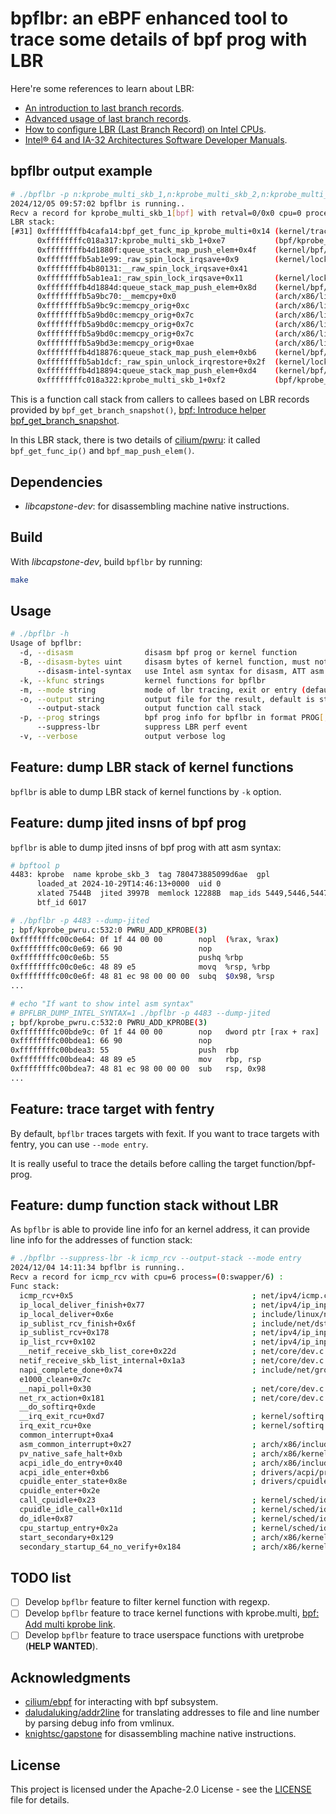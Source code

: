 <!--
 Copyright 2024 Leon Hwang.
 SPDX-License-Identifier: Apache-2.0
-->

# bpflbr: an eBPF enhanced tool to trace some details of bpf prog with LBR

Here're some references to learn about LBR:

- [An introduction to last branch records](https://lwn.net/Articles/680985/).
- [Advanced usage of last branch records](https://lwn.net/Articles/680996/).
- [How to configure LBR (Last Branch Record) on Intel CPUs](https://sorami-chi.hateblo.jp/entry/2017/12/17/230000).
- [Intel® 64 and IA-32 Architectures Software Developer Manuals](https://www.intel.com/content/www/us/en/developer/articles/technical/intel-sdm.html).

## bpflbr output example

```bash
# ./bpflbr -p n:kprobe_multi_skb_1,n:kprobe_multi_skb_2,n:kprobe_multi_skb_3,n:kprobe_multi_skb_4,n:kprobe_multi_skb_5
2024/12/05 09:57:02 bpflbr is running..
Recv a record for kprobe_multi_skb_1[bpf] with retval=0/0x0 cpu=0 process=(0:swapper/0) :
LBR stack:
[#31] 0xffffffffb4cafa14:bpf_get_func_ip_kprobe_multi+0x14 (kernel/trace/bpf_trace.c:1089)     -> 0xffffffffc018a2d4:kprobe_multi_skb_1+0xa4         (bpf/kprobe_pwru.c:502)
      0xffffffffc018a317:kprobe_multi_skb_1+0xe7           (bpf/kprobe_pwru.c:508)             -> 0xffffffffb4d187c0:queue_stack_map_push_elem+0x0   (kernel/bpf/queue_stack_maps.c:191)
      0xffffffffb4d1880f:queue_stack_map_push_elem+0x4f    (kernel/bpf/queue_stack_maps.c:210) -> 0xffffffffb5ab1e90:_raw_spin_lock_irqsave+0x0      (kernel/locking/spinlock.c:161)
      0xffffffffb5ab1e99:_raw_spin_lock_irqsave+0x9        (kernel/locking/spinlock.c:162)     -> 0xffffffffb4b800f0:__raw_spin_lock_irqsave+0x0
      0xffffffffb4b80131:__raw_spin_lock_irqsave+0x41                                          -> 0xffffffffb5ab1e9e:_raw_spin_lock_irqsave+0xe      (kernel/locking/spinlock.c:163)
      0xffffffffb5ab1ea1:_raw_spin_lock_irqsave+0x11       (kernel/locking/spinlock.c:163)     -> 0xffffffffb4d18814:queue_stack_map_push_elem+0x54  (kernel/bpf/queue_stack_maps.c:210)
      0xffffffffb4d1884d:queue_stack_map_push_elem+0x8d    (kernel/bpf/queue_stack_maps.c:224) -> 0xffffffffb5a9bc70:__memcpy+0x0                    (arch/x86/lib/memcpy_64.S:34)
      0xffffffffb5a9bc70:__memcpy+0x0                      (arch/x86/lib/memcpy_64.S:34)       -> 0xffffffffb5a9bc90:memcpy_orig+0x0                 (arch/x86/lib/memcpy_64.S:47)
      0xffffffffb5a9bc9c:memcpy_orig+0xc                   (arch/x86/lib/memcpy_64.S:57)       -> 0xffffffffb5a9bcd3:memcpy_orig+0x43                (arch/x86/lib/memcpy_64.S:84)
      0xffffffffb5a9bd0c:memcpy_orig+0x7c                  (arch/x86/lib/memcpy_64.S:104)      -> 0xffffffffb5a9bce0:memcpy_orig+0x50                (arch/x86/lib/memcpy_64.S:93)
      0xffffffffb5a9bd0c:memcpy_orig+0x7c                  (arch/x86/lib/memcpy_64.S:104)      -> 0xffffffffb5a9bce0:memcpy_orig+0x50                (arch/x86/lib/memcpy_64.S:93)
      0xffffffffb5a9bd0c:memcpy_orig+0x7c                  (arch/x86/lib/memcpy_64.S:104)      -> 0xffffffffb5a9bce0:memcpy_orig+0x50                (arch/x86/lib/memcpy_64.S:93)
      0xffffffffb5a9bd3e:memcpy_orig+0xae                  (arch/x86/lib/memcpy_64.S:127)      -> 0xffffffffb4d18852:queue_stack_map_push_elem+0x92  (kernel/bpf/queue_stack_maps.c:226)
      0xffffffffb4d18876:queue_stack_map_push_elem+0xb6    (kernel/bpf/queue_stack_maps.c:230) -> 0xffffffffb5ab1da0:_raw_spin_unlock_irqrestore+0x0 (kernel/locking/spinlock.c:193)
      0xffffffffb5ab1dcf:_raw_spin_unlock_irqrestore+0x2f  (kernel/locking/spinlock.c:195)     -> 0xffffffffb4d1887b:queue_stack_map_push_elem+0xbb  (kernel/bpf/queue_stack_maps.c:232)
      0xffffffffb4d18894:queue_stack_map_push_elem+0xd4    (kernel/bpf/queue_stack_maps.c:232) -> 0xffffffffc018a31c:kprobe_multi_skb_1+0xec         (bpf/kprobe_pwru.c:526)
      0xffffffffc018a322:kprobe_multi_skb_1+0xf2           (bpf/kprobe_pwru.c:526)             -> 0xffffffffc1b8103f:+0x0
```

This is a function call stack from callers to callees based on LBR records provided by `bpf_get_branch_snapshot()`, [bpf: Introduce helper bpf_get_branch_snapshot](https://github.com/torvalds/linux/commit/856c02dbce4f).

In this LBR stack, there is two details of [cilium/pwru](https://github.com/cilium/pwru): it called `bpf_get_func_ip()` and `bpf_map_push_elem()`.

## Dependencies

- *libcapstone-dev*: for disassembling machine native instructions.

## Build

With *libcapstone-dev*, build `bpflbr` by running:

```bash
make
```

## Usage

```bash
# ./bpflbr -h
Usage of bpflbr:
  -d, --disasm                disasm bpf prog or kernel function
  -B, --disasm-bytes uint     disasm bytes of kernel function, must not 0
      --disasm-intel-syntax   use Intel asm syntax for disasm, ATT asm syntax by default
  -k, --kfunc strings         kernel functions for bpflbr
  -m, --mode string           mode of lbr tracing, exit or entry (default "exit")
  -o, --output string         output file for the result, default is stdout
      --output-stack          output function call stack
  -p, --prog strings          bpf prog info for bpflbr in format PROG[,PROG,..], PROG: PROGID[:<prog function name>], PROGID: <prog ID> or 'i/id:<prog ID>' or 'p/pinned:<pinned file>' or 't/tag:<prog tag>' or 'n/name:<prog full name>'; all bpf progs will be traced by default
      --suppress-lbr          suppress LBR perf event
  -v, --verbose               output verbose log
```

## Feature: dump LBR stack of kernel functions

`bpflbr` is able to dump LBR stack of kernel functions by `-k` option.

## Feature: dump jited insns of bpf prog

`bpflbr` is able to dump jited insns of bpf prog with att asm syntax:

```bash
# bpftool p
4483: kprobe  name kprobe_skb_3  tag 780473885099d6ae  gpl
      loaded_at 2024-10-29T14:46:13+0000  uid 0
      xlated 7544B  jited 3997B  memlock 12288B  map_ids 5449,5446,5447,5451,5450,5448,5444
      btf_id 6017

# ./bpflbr -p 4483 --dump-jited
; bpf/kprobe_pwru.c:532:0 PWRU_ADD_KPROBE(3)
0xffffffffc00c0e64: 0f 1f 44 00 00        nopl  (%rax, %rax)
0xffffffffc00c0e69: 66 90                 nop
0xffffffffc00c0e6b: 55                    pushq %rbp
0xffffffffc00c0e6c: 48 89 e5              movq  %rsp, %rbp
0xffffffffc00c0e6f: 48 81 ec 98 00 00 00  subq  $0x98, %rsp
...

# echo "If want to show intel asm syntax"
# BPFLBR_DUMP_INTEL_SYNTAX=1 ./bpflbr -p 4483 --dump-jited
; bpf/kprobe_pwru.c:532:0 PWRU_ADD_KPROBE(3)
0xffffffffc00bde9c: 0f 1f 44 00 00        nop   dword ptr [rax + rax]
0xffffffffc00bdea1: 66 90                 nop
0xffffffffc00bdea3: 55                    push  rbp
0xffffffffc00bdea4: 48 89 e5              mov   rbp, rsp
0xffffffffc00bdea7: 48 81 ec 98 00 00 00  sub   rsp, 0x98
...
```

## Feature: trace target with fentry

By default, `bpflbr` traces targets with fexit. If you want to trace targets with fentry, you can use `--mode entry`.

It is really useful to trace the details before calling the target function/bpf-prog.

## Feature: dump function stack without LBR

As `bpflbr` is able to provide line info for an kernel address, it can provide line info for the addresses of function stack:

```bash
# ./bpflbr --suppress-lbr -k icmp_rcv --output-stack --mode entry
2024/12/04 14:11:34 bpflbr is running..
Recv a record for icmp_rcv with cpu=6 process=(0:swapper/6) :
Func stack:
  icmp_rcv+0x5                                        ; net/ipv4/icmp.c:1180
  ip_local_deliver_finish+0x77                        ; net/ipv4/ip_input.c:233
  ip_local_deliver+0x6e                               ; include/linux/netfilter.h:314
  ip_sublist_rcv_finish+0x6f                          ; include/net/dst.h:461
  ip_sublist_rcv+0x178                                ; net/ipv4/ip_input.c:640
  ip_list_rcv+0x102                                   ; net/ipv4/ip_input.c:675
  __netif_receive_skb_list_core+0x22d                 ; net/core/dev.c:5577
  netif_receive_skb_list_internal+0x1a3               ; net/core/dev.c:5679
  napi_complete_done+0x74                             ; include/net/gro.h:439
  e1000_clean+0x7c
  __napi_poll+0x30                                    ; net/core/dev.c:6576
  net_rx_action+0x181                                 ; net/core/dev.c:6647
  __do_softirq+0xde
  __irq_exit_rcu+0xd7                                 ; kernel/softirq.c:427
  irq_exit_rcu+0xe                                    ; kernel/softirq.c:647
  common_interrupt+0xa4
  asm_common_interrupt+0x27                           ; arch/x86/include/asm/idtentry.h:640
  pv_native_safe_halt+0xb                             ; arch/x86/kernel/paravirt.c:128
  acpi_idle_do_entry+0x40                             ; arch/x86/include/asm/perf_event.h:619
  acpi_idle_enter+0xb6                                ; drivers/acpi/processor_idle.c:709
  cpuidle_enter_state+0x8e                            ; drivers/cpuidle/cpuidle.c:267
  cpuidle_enter+0x2e
  call_cpuidle+0x23                                   ; kernel/sched/idle.c:135
  cpuidle_idle_call+0x11d                             ; kernel/sched/idle.c:219
  do_idle+0x87                                        ; kernel/sched/idle.c:314
  cpu_startup_entry+0x2a                              ; kernel/sched/idle.c:409
  start_secondary+0x129                               ; arch/x86/kernel/smpboot.c:224
  secondary_startup_64_no_verify+0x184                ; arch/x86/kernel/head_64.S:461
```

## TODO list

- [ ] Develop `bpflbr` feature to filter kernel function with regexp.
- [ ] Develop `bpflbr` feature to trace kernel functions with kprobe.multi, [bpf: Add multi kprobe link](https://github.com/torvalds/linux/commit/0dcac2725406).
- [ ] Develop `bpflbr` feature to trace userspace functions with uretprobe (**HELP WANTED**).

## Acknowledgments

- [cilium/ebpf](https://github.com/cilium/ebpf) for interacting with bpf subsystem.
- [daludaluking/addr2line](https://github.com/daludaluking/addr2line) for translating addresses to file and line number by parsing debug info from vmlinux.
- [knightsc/gapstone](https://github.com/knightsc/gapstone) for disassembling machine native instructions.

## License

This project is licensed under the Apache-2.0 License - see the [LICENSE](LICENSE) file for details.
